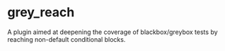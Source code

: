 # grey_reach
A plugin aimed at deepening the coverage of blackbox/greybox tests by reaching non-default conditional blocks.
